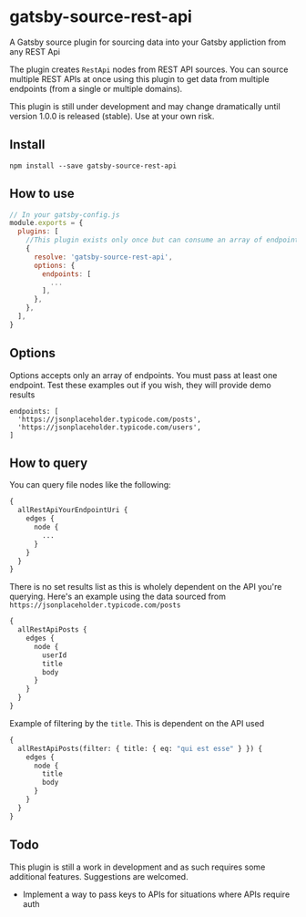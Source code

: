 # gatsby-source-rest-api

A Gatsby source plugin for sourcing data into your Gatsby appliction from any REST Api

The plugin creates `RestApi` nodes from REST API sources. You can source multiple REST
APIs at once using this plugin to get data from multiple endpoints (from a single or multiple domains).

This plugin is still under development and may change dramatically until version 1.0.0 is released (stable). Use at your own risk.

## Install

`npm install --save gatsby-source-rest-api`

## How to use

```javascript
// In your gatsby-config.js
module.exports = {
  plugins: [
    //This plugin exists only once but can consume an array of endpoints
    {
      resolve: 'gatsby-source-rest-api',
      options: {
        endpoints: [
          ...
        ],
      },
    },
  ],
}
```

## Options

Options accepts only an array of endpoints. You must pass at least one endpoint. Test these examples out if you wish, they will provide demo results

```
endpoints: [
  'https://jsonplaceholder.typicode.com/posts',
  'https://jsonplaceholder.typicode.com/users',
]
```

## How to query

You can query file nodes like the following:

```graphql
{
  allRestApiYourEndpointUri {
    edges {
      node {
        ...
      }
    }
  }
}
```

There is no set results list as this is wholely dependent on the API you're querying. Here's an example using the data sourced from `https://jsonplaceholder.typicode.com/posts`

```graphql
{
  allRestApiPosts {
    edges {
      node {
        userId
        title
        body
      }
    }
  }
}
```

Example of filtering by the `title`. This is dependent on the API used

```graphql
{
  allRestApiPosts(filter: { title: { eq: "qui est esse" } }) {
    edges {
      node {
        title
        body
      }
    }
  }
}
```

## Todo

This plugin is still a work in development and as such requires some additional features. Suggestions are welcomed.

- Implement a way to pass keys to APIs for situations where APIs require auth
